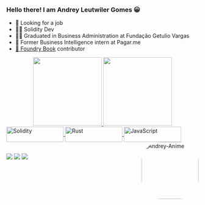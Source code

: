 ### Hello there! I am Andrey Leutwiler Gomes 😀

- 🔭 Looking for a job
- 👨‍💻 Solidity Dev
- 👨‍🎓 Graduated in Business Administration at Fundação Getulio Vargas
- 💼 Former Business Intelligence intern at Pagar.me
- [📖 Foundry Book](https://github.com/foundry-rs/book) contributor

<div align="center">
  <a href="https://github.com/Leutwiler">
  <img height="180" src="https://github-readme-stats.vercel.app/api?username=leutwiler&show_icons=true&theme=tokyonight&include_all_commits=true&count_private=true"/>
  <img height="180" src="https://github-readme-stats.vercel.app/api/top-langs/?username=leutwiler&layout=compact&langs_count=7&theme=tokyonight"/> </a>
</div>
<div style="display: inline_block">
  <a href="https://github.com/Leutwiler">
  <img align="center" alt="Solidity" height="40" width="150" src="https://img.shields.io/badge/Solidity-e6e6e6?style=for-the-badge&logo=solidity&logoColor=black" />
  <img align="center" alt="Rust" height="40" width="150" src="https://img.shields.io/badge/Rust-f64a00?style=for-the-badge&logo=rust&logoColor=black" />
  <img align="center" alt="JavaScript" height="40" width="150" src="https://img.shields.io/badge/JavaScript-F7DF1E?style=for-the-badge&logo=javascript&logoColor=black" />
  <img align="right" alt="Andrey-Anime" height="150" style="border-radius:50px;" src="https://media.discordapp.net/attachments/377861955370614786/979441416084267018/Andrey_-_Anime.png?width=1000&height=1000">
</div>  

##

<div>
 <a href = "mailto:andrey.lg@hotmail.com"><img src="https://img.shields.io/badge/Microsoft_Outlook-0078D4?style=for-the-badge&logo=microsoft-outlook&logoColor=white" target="_blank"></a>
 <a href = "https://twitter.com/AndreyLeutwiler"><img src="https://img.shields.io/badge/Twitter-1DA1F2?style=for-the-badge&logo=twitter&logoColor=white" target="_blank"></a>
 <a href = "https://www.linkedin.com/in/andrey-leutwiler-gomes/"><img src="https://img.shields.io/badge/LinkedIn-0077B5?style=for-the-badge&logo=linkedin&logoColor=white" target="_blank"></a>
  
</div>
